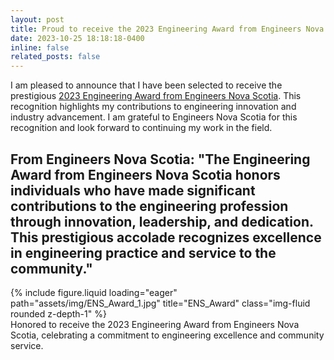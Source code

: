 ```yaml
---
layout: post
title: Proud to receive the 2023 Engineering Award from Engineers Nova Scotia!
date: 2023-10-25 18:18:18-0400
inline: false
related_posts: false
---
```


I am pleased to announce that I have been selected to receive the prestigious [2023 Engineering Award from Engineers Nova Scotia](https://engineersnovascotia.ca/news/view/?news.id=254). This recognition highlights my contributions to engineering innovation and industry advancement. I am grateful to Engineers Nova Scotia for this recognition and look forward to continuing my work in the field.

From Engineers Nova Scotia: "The Engineering Award from Engineers Nova Scotia honors individuals who have made significant contributions to the engineering profession through innovation, leadership, and dedication. This prestigious accolade recognizes excellence in engineering practice and service to the community."
---
<div class="row">
    <div class="col-sm mt-3 mt-md-0">
        {% include figure.liquid loading="eager" path="assets/img/ENS_Award_1.jpg" title="ENS_Award" class="img-fluid rounded z-depth-1" %}
    </div>
</div>
<div class="caption">
    Honored to receive the 2023 Engineering Award from Engineers Nova Scotia, celebrating a commitment to engineering excellence and community service.
</div>
